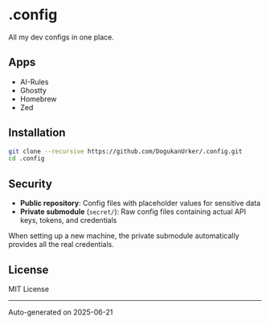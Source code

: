 # .config

All my dev configs in one place.

## Apps

- AI-Rules
- Ghostty
- Homebrew
- Zed

## Installation

```bash
git clone --recursive https://github.com/DogukanUrker/.config.git
cd .config
```

## Security

- **Public repository**: Config files with placeholder values for sensitive data
- **Private submodule** (`secret/`): Raw config files containing actual API keys, tokens, and credentials

When setting up a new machine, the private submodule automatically provides all the real credentials.

## License

MIT License

---

Auto-generated on 2025-06-21